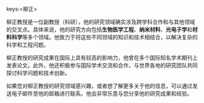 keys:<柳正>


柳正教授是一位副教授（科研），他的研究领域确实涉及跨学科合作和与其他领域的交叉点。具体来说，他的研究方向包括**生物医学工程**、**纳米材料**、**光电子学**和**材料科学**等多个领域。他致力于将这些不同领域的知识和技术相结合，以解决复杂的科学和工程问题。

柳正教授的研究成果在国际上具有较高的影响力，他曾在多个国际知名学术期刊上发表论文。此外，他还积极参与国际学术交流和合作，与世界各地的研究团队共同探讨科学问题和技术创新。

如果您对柳正教授的研究领域感兴趣，或者想了解更多关于他的信息，可以通过发送电子邮件至他的邮箱进行联系。他会非常乐意与您分享他的研究成果和经验。